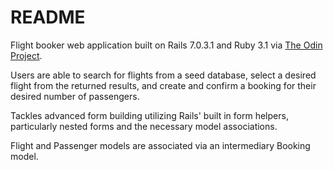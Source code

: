 # README

Flight booker web application built on Rails 7.0.3.1 and Ruby 3.1 via [The Odin Project](https://www.theodinproject.com/lessons/ruby-on-rails-flight-booker).

Users are able to search for flights from a seed database, select a desired flight from the returned results, and create 
and confirm a booking for their desired number of passengers.

Tackles advanced form building utilizing Rails' built in form helpers, particularly nested forms and the necessary model associations.

Flight and Passenger models are associated via an intermediary Booking model.
